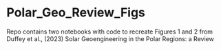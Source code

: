 # Polar_Geo_Review_Figs

Repo contains two notebooks with code to recreate Figures 1 and 2 from Duffey et al., (2023) Solar Geoengineering in the Polar Regions: a Review
